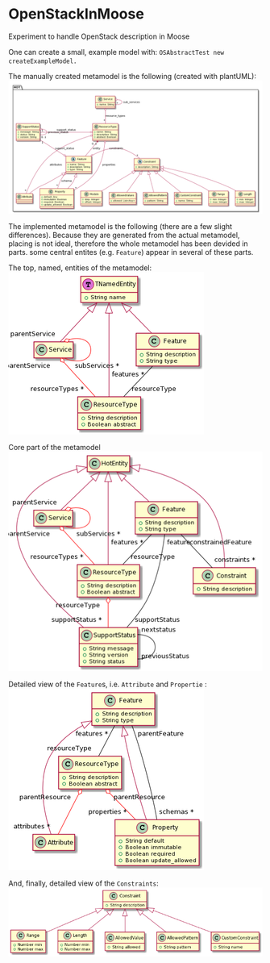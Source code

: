 # OpenStackInMoose
Experiment to handle OpenStack description in Moose

One can create a small, example model with: ```OSAbstractTest new createExampleModel.```


The manually created metamodel is the following (created with plantUML):
![Complete MetaModel for OpenStack](doc/mmManual.png)

The implemented metamodel is the following (there are a few slight differences).
Because they are generated from the actual metamodel, placing is not ideal, therefore the whole metamodel has been devided in parts. some central entites (e.g. ```Feature```) appear in several of these parts.

The top, named, entities of the metamodel:
![Top, named, entities](doc/namedHOT.png)

Core part of the metamodel
![Core part](doc/coreHOT.png)


Detailed view of the ```Feature```s, i.e. ```Attribute``` and ```Propertie``` : 
![Detailed view of Features](doc/resourceTypeHOT.png)

And, finally, detailed view of the ```Constraints```:
![Detailed bview of Constraints](doc/constraintHOT.png)
